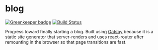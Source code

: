 # blog

[![Greenkeeper badge](https://badges.greenkeeper.io/travi/blog.svg)](https://greenkeeper.io/)
[![Build Status](https://img.shields.io/travis/travi/blog/master.svg?style=flat)](https://travis-ci.org/travi/blog)


Progress toward finally starting a blog. Built using [Gatsby](https://github.com/gatsbyjs/gatsby) because it is a
static site generator that server-renders and uses react-router after remounting in the browser so that page
transitions are fast.